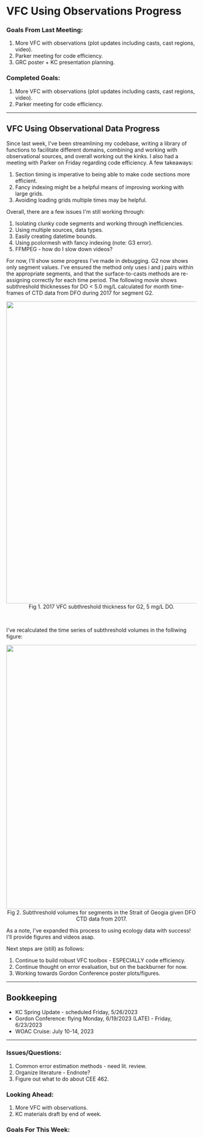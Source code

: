 # VFC Using Observations Progress

### Goals From Last Meeting:
1. More VFC with observations (plot updates including casts, cast regions, video).
2. Parker meeting for code efficiency.
3. GRC poster + KC presentation planning.

### Completed Goals:
1. More VFC with observations (plot updates including casts, cast regions, video).
2. Parker meeting for code efficiency.

---

## VFC Using Observational Data Progress

Since last week, I've been streamlining my codebase, writing a library of functions to facilitate different domains, combining and working with observational sources, and overall working out the kinks. I also had a meeting with Parker on Friday regarding code efficiency. A few takeaways:
1. Section timing is imperative to being able to make code sections more efficient.
2. Fancy indexing might be a helpful means of improving working with large grids.
3. Avoiding loading grids multiple times may be helpful.

Overall, there are a few issues I'm still working through:
1. Isolating clunky code segments and working through inefficiencies.
2. Using multiple sources, data types.
3. Easily creating datetime bounds.
4. Using pcolormesh with fancy indexing (note: G3 error).
5. FFMPEG - how do I slow down videos?

For now, I'll show some progress I've made in debugging. G2 now shows only segment values. I've ensured the method only uses i and j pairs within the appropriate segments, and that the surface-to-casts methods are re-assigning correctly for each time period. The following movie shows subthreshold thicknesses for DO < 5.0 mg/L calculated for month time-frames of CTD data from DFO during 2017 for segment G2.


<p style="text-align:center;"><img src="https://github.com/dakotamm/dakotamm.github.io/assets/55995675/f117c2d7-42fb-466d-a1f6-d92500b7c170" width="800"/><br>Fig 1. 2017 VFC subthreshold thickness for G2, 5 mg/L DO.</p><br>

I've recalculated the time series of subthreshold volumes in the folliwing figure:

<p style="text-align:center;"><img src="https://github.com/dakotamm/dakotamm.github.io/assets/55995675/f1318037-cea0-48f8-bc0c-2133caa6009d" width="700"/><br>Fig 2. Subthreshold volumes for segments in the Strait of Geogia given DFO CTD data from 2017.
  
As a note, I've expanded this process to using ecology data with success! I'll provide figures and videos asap.

Next steps are (still) as follows:
1. Continue to build robust VFC toolbox - ESPECIALLY code efficiency.
2. Continue thought on error evaluation, but on the backburner for now.
3. Working towards Gordon Conference poster plots/figures.

---

## Bookkeeping 
* KC Spring Update - scheduled Friday, 5/26/2023
* Gordon Conference: flying Monday, 6/19/2023 (LATE) - Friday, 6/23/2023
* WOAC Cruise: July 10-14, 2023

---

### Issues/Questions:
1. Common error estimation methods - need lit. review.
3. Organize literature - Endnote?
4. Figure out what to do about CEE 462.

### Looking Ahead:
1. More VFC with observations.
2. KC materials draft by end of week.

### Goals For This Week:

